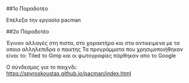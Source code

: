 ##1ο Παραδοτέο

Επέλεξα την εργασία pacman

##2ο Παραδοτέο

Έγιναν αλλαγές στη πιστα, στο χαρακτήρα και στα αντικειμενα με τα οποια αλληλεπιδρα ο παικτης
Τα προγράμματα που χρησιμοποιήθηκαν είναι το: Tiled το Gimp και οι φωτογραφίες πάρθηκαν απο το Google

Ο σύνδεσμος για το παιχνδι: https://spyroskoustas.github.io/pacman/index.html
